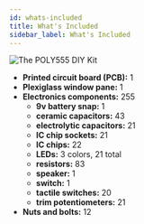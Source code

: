 ```yaml
---
id: whats-included
title: What's Included
sidebar_label: What's Included
---
```


![The POLY555 DIY Kit](https://dummyimage.com/600x400)

- **Printed circuit board (PCB):** 1
- **Plexiglass window pane:** 1
- **Electronics components:** 255
  - **9v battery snap:** 1
  - **ceramic capacitors:** 43
  - **electrolytic capacitors:** 21
  - **IC chip sockets:** 21
  - **IC chips:** 22
  - **LEDs:** 3 colors, 21 total
  - **resistors:** 83
  - **speaker:** 1
  - **switch:** 1
  - **tactile switches:** 20
  - **trim potentiometers:** 21
- **Nuts and bolts:** 12
